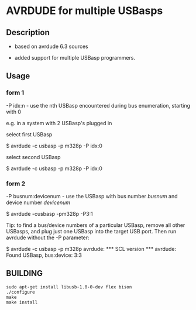 # AVRDUDE for multiple USBasps

## Description
- based on avrdude 6.3 sources

- added support for multiple USBasp programmers.

## Usage 

### form 1
-P idx:n - use the nth USBasp encountered during bus enumeration, starting with 0

e.g. in a system with 2 USBasp's plugged in

select first USBasp

$ avrdude -c usbasp -p m328p -P idx:0

select second USBasp

$ avrdude -c usbasp -p m328p -P idx:0

### form 2

-P busnum:devicenum - use the USBasp with bus number *busnum* and device number *devicenum*

$ avrdude -cusbasp -pm328p -P3:1

Tip: to find a bus/device numbers of a particular USBasp, remove all other USBasps, and plug just one USBasp into the target USB port. Then run avrdude without the -P parameter:

$ avrdude -c usbasp -p m328p
avrdude: \*** SCL version ***
avrdude: Found USBasp, bus:device: 3:3


## BUILDING
```
sudo apt-get install libusb-1.0-0-dev flex bison
./configure
make
make install
```